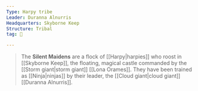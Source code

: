 ```yaml
---
Type: Harpy tribe
Leader: Duranna Alnurris
Headquarters: Skyborne Keep
Structure: Tribal
tag: 👥

---
```


> The **Silent Maidens** are a flock of [[Harpy|harpies]] who roost in [[Skyborne Keep]], the floating, magical castle commanded by the [[Storm giant|storm giant]] [[Lona Orames]]. They have been trained as [[Ninja|ninjas]] by their leader, the [[Cloud giant|cloud giant]] [[Duranna Alnurris]].







